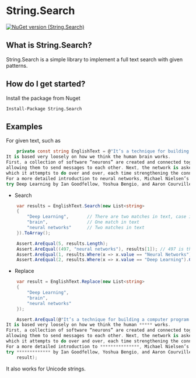 # String.Search
[![NuGet version (String.Search)](https://img.shields.io/nuget/v/String.Search.svg?style=flat-square)](https://www.nuget.org/packages/String.Search/)

## What is String.Search?
String.Search is a simple library to implement a full text search with given patterns.

## How do I get started?
Install the package from Nuget
```
Install-Package String.Search
```


## Examples
For given text, such as
```csharp
    private const string EnglishText = @"It’s a technique for building a computer program that learns from data. 
It is based very loosely on how we think the human brain works. 
First, a collection of software “neurons” are created and connected together, 
allowing them to send messages to each other. Next, the network is asked to solve a problem, 
which it attempts to do over and over, each time strengthening the connections that lead to success and diminishing those that lead to failure. 
For a more detailed introduction to neural networks, Michael Nielsen’s Neural Networks and Deep Learning is a good place to start. For a more technical overview, 
try Deep Learning by Ian Goodfellow, Yoshua Bengio, and Aaron Courville.";
```

- Search
```csharp
    var results = EnglishText.Search(new List<string>
    {
        "Deep Learning",       // There are two matches in text, case insensitive
        "brain",               // One match in text
        "neural networks"      // Two matches in text
    }).ToArray();

    Assert.AreEqual(5, results.Length);
    Assert.AreEqual((497, "neural networks"), results[1]); // 497 is the position
    Assert.AreEqual(1, results.Where(x => x.value == "Neural Networks").Count());
    Assert.AreEqual(2, results.Where(x => x.value == "Deep Learning").Count());
```

- Replace
```csharp
    var result = EnglishText.Replace(new List<string>
    {
        "Deep Learning",
        "brain",
        "neural networks"
    });

    Assert.AreEqual(@"It’s a technique for building a computer program that learns from data. 
It is based very loosely on how we think the human ***** works. 
First, a collection of software “neurons” are created and connected together, 
allowing them to send messages to each other. Next, the network is asked to solve a problem, 
which it attempts to do over and over, each time strengthening the connections that lead to success and diminishing those that lead to failure. 
For a more detailed introduction to ***************, Michael Nielsen’s *************** and ************* is a good place to start. For a more technical overview, 
try ************* by Ian Goodfellow, Yoshua Bengio, and Aaron Courville.", 
    result);
```

It also works for Unicode strings.
